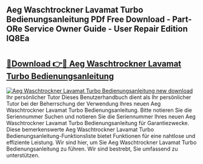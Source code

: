 ## Aeg Waschtrockner Lavamat Turbo Bedienungsanleitung PDf Free Download - Part-ORe Service Owner Guide - User Repair Edition lQ8Ea

# <h2><a href="http://df4p0kb.blite.top/?on=Aeg+Waschtrockner+Lavamat+Turbo+Bedienungsanleitung">🔗Download 👉🔴 Aeg Waschtrockner Lavamat Turbo Bedienungsanleitung</a></h2>

[![Aeg Waschtrockner Lavamat Turbo Bedienungsanleitung new download](https://i.imgur.com/lujVjoI.png)](http://df4p0kb.blite.top/?on=Aeg+Waschtrockner+Lavamat+Turbo+Bedienungsanleitung)
Ihr persönlicher Tutor Dieses Benutzerhandbuch dient als Ihr persönlicher Tutor bei der Beherrschung der Verwendung Ihres neuen Aeg Waschtrockner Lavamat Turbo Bedienungsanleitung. Bitte notieren Sie die Seriennummer Suchen und notieren Sie die Seriennummer Ihres neuen Aeg Waschtrockner Lavamat Turbo Bedienungsanleitung für Garantiezwecke. Diese bemerkenswerte Aeg Waschtrockner Lavamat Turbo Bedienungsanleitung-Funktionsliste bietet Funktionen für eine nahtlose und effiziente Leistung. Wir sind hier, um Sie Aeg Waschtrockner Lavamat Turbo Bedienungsanleitung zu führen. Wir sind bestrebt, Sie umfassend zu unterstützen.
